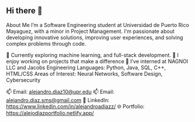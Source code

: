 ## Hi there 👋
About Me
I’m a Software Engineering student at Universidad de Puerto Rico Mayaguez, with a minor in Project Management. I'm passionate about developing innovative solutions, improving user experiences, and solving complex problems through code.

🌱 Currently exploring machine learning, and full-stack development.
🚀 I enjoy working on projects that make a difference
💼 I’ve interned at NAGNOI LLC and Jacobs Engineering
Languages: Python, Java, SQL, C++, HTML/CSS
Areas of Interest: Neural Networks, Software Design, Cybersecurity

📫 Email: alejandro.diaz10@upr.edu
📫 Email: alejandro.diaz.sms@gmail.com
💼 LinkedIn: https://www.linkedin.com/in/alejandroadiazz/
🌐 Portfolio: https://alejodiazportfolio.netlify.app/

